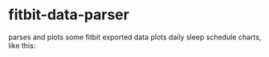 # fitbit-data-parser
parses and plots some fitbit exported data
plots daily sleep schedule charts, like this:
